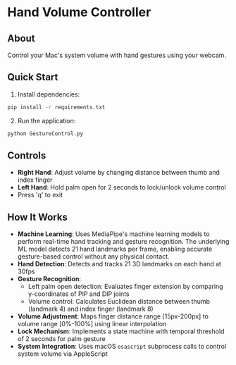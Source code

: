 # Hand Volume Controller

## About
Control your Mac's system volume with hand gestures using your webcam.

## Quick Start

1. Install dependencies:
```bash
pip install -r requirements.txt
```

2. Run the application:
```bash
python GestureControl.py
```

## Controls

- **Right Hand**: Adjust volume by changing distance between thumb and index finger
- **Left Hand**: Hold palm open for 2 seconds to lock/unlock volume control
- Press 'q' to exit 

## How It Works

- **Machine Learning**: Uses MediaPipe's machine learning models to perform real-time hand tracking and gesture recognition. The underlying ML model detects 21 hand landmarks per frame, enabling accurate gesture-based control without any physical contact.
- **Hand Detection**: Detects and tracks 21 3D landmarks on each hand at 30fps
- **Gesture Recognition**: 
  - Left palm open detection: Evaluates finger extension by comparing y-coordinates of PIP and DIP joints
  - Volume control: Calculates Euclidean distance between thumb (landmark 4) and index finger (landmark 8)
- **Volume Adjustment**: Maps finger distance range [15px-200px] to volume range [0%-100%] using linear interpolation
- **Lock Mechanism**: Implements a state machine with temporal threshold of 2 seconds for palm gesture
- **System Integration**: Uses macOS `osascript` subprocess calls to control system volume via AppleScript 
